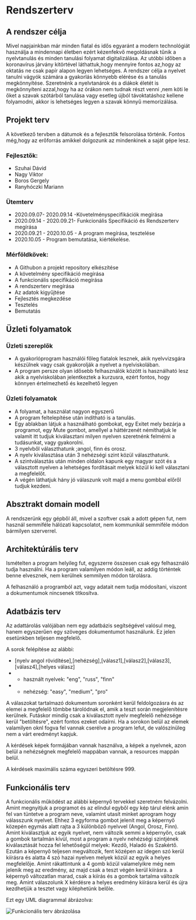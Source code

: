 Rendszerterv
============

## A rendszer célja

Mivel napjainkban már minden fiatal és idős egyaránt a modern technológiát használja a mindennapi életben ezért kézenfekvő megoldásnak tűnik a nyelvtanulás és minden tanulási folyamat digitalizálása.
Az utóbbi időben a koronavírus járvány kitörtével láthattuk,hogy mennyire fontos az,hogy az oktatás ne csak papír alapon legyen lehetséges. 
A rendszer célja a nyelvet tanulni vágyók számára a gyakorlás könnyebb elérése és a tanulás megkönnyítése.
Szeretnénk a nyelvtanárok és a diákok életét is megkönnyíteni azzal,hogy ha az órákon nem tudnak részt venni ,nem köti le őket a szavak szótárból tanulása vagy esetleg újból távoktatáshoz kellene folyamodni, akkor is lehetséges legyen a szavak könnyű memorizálása.

## Projekt terv

A következő tervben a dátumok és a fejlesztők felsorolása történik. Fontos még,hogy az erőforrás amikkel dolgozunk az mindenkinek a saját gépe lesz.

### Fejlesztők:
+ Szuhai Dávid
+ Nagy Viktor
+ Boros Gergely
+ Ranyhóczki Mariann
  
### Ütemterv
+ 2020.09.07- 2020.09.14 -Követelményspecifikációk megírása
+ 2020.09.14 - 2020.09.21- Funkcionális Specifikáció és Rendszerterv megírása
+ 2020.09.21 - 2020.10.05 - A program megírása, tesztelése 
+ 2020.10.05 - Program bemutatása, kiértékelése.

### Mérföldkövek:
+ A Githubon a projekt repository elkészítése
+ A követelmény specifikáció megírása
+ A funkcionális specifikáció megírása
+ A rendszerterv megírása
+ Az adatok kigyűjtése
+ Fejlesztés megkezdése
+ Tesztelés
+ Bemutatás

## Üzleti folyamatok

### Üzleti szereplők
+ A gyakorlóprogram használói főleg fiatalok lesznek, akik nyelvvizsgára készülnek vagy csak gyakorolják a nyelvet a nyelviskolában.
+ A program persze olyan idősebb felhasználók között is használható lesz akik a nyelviskolában jelentkeztek a kurzusra, ezért fontos, hogy könnyen értelmezhető és kezelhető legyen

### Üzleti folyamatok
+ A folyamat, a használat nagyon egyszerű
+ A program feltelepítése után indítható is a tanulás.
+ Egy ablakban látjuk a használható gombokat, egy Exitet mely bezárja a programot, egy Mute gombot, amellyel a háttérzenét némíthatjuk le valamit itt tudjuk kiválasztani milyen nyelven szeretnénk felmérni a tudásunkat, vagy gyakorolni.
+ 3 nyelvből választhatunk ;angol, finn és orosz.
+ A nyelv kiválasztása után 3 nehézségi szint közül választhatunk.
+ A szintválasztás után minden oldalon kapunk egy magyar szót és a választott nyelven a lehetséges fordításait melyek közül ki kell választani a megfelelőt.
+ A végén láthatjuk hány jó válaszunk volt majd a menu gombbal előről tudjuk kezdeni.

## Absztrakt domain modell

A rendszerünk egy gépből áll, mivel a szoftver csak a adott gépen fut, nem használ semmiféle hálózati kapcsolatot, nem kommunikál semmiféle módon bármilyen szerverrel.

## Architektúrális terv

Ismételten a program helyileg fut, egyszerre összesen csak egy felhasználó tudja használni. Ha a program valamilyen módon leáll, az addig történtek benne elvesznek, nem kerülnek semmilyen módon tárolásra.

A felhasználó a programból azt, vagy adatait nem tudja módosítani, viszont a dokumentumok nincsenek titkosítva.

## Adatbázis terv

Az adattárolás valójában nem egy adatbázis segítségével valósul meg, hanem egyszerűen egy szöveges dokumentumot használunk. Ez jelen esetünkben teljesen megfelelő.

A sorok felépítése az alábbi:
+ [nyelv angol rövidítése],[nehézség],[válasz1],[válasz2],[válasz3],[válasz4],[helyes válasz]
+ + használt nyelvek: "eng", "russ", "finn"
+ + nehézség: "easy", "medium", "pro"

A válaszokat tartalmazó dokumentum soronként kerül feldolgozásra és az elemei a megfelelő tömbbe tárolódnak el, amik a teszt során megjelenítésre kerülnek. Futáskor mindíg csak a kiválasztott nyelv megfelelő nehézsége kerül "betöltésre", ezért fontos ezeket odaírni. Ha a sorokon belül az elemek valamilyen oknl fogva fel vannak cserélve a program lefut, de valószínüleg nem a várt eredményt kapjuk.

A kérdések képek formájában vannak használva, a képek a nyelvnek, azon belül a nehézségnek megfelelő mappában vannak, a resources mappán belül.

A kérdések maximális száma egyszeri betöltésre 999.


## Funkcionális terv

A funkcionális működést az alábbi képernyő tervekkel szeretném felvázolni.
Amint megnyitjuk a programot és az elindul egyből egy kép tárul elénk amin fel van tüntetve a program neve,
valamint utasít minket aprogram hogy válasszunk nyelvet. Ehhez 3 egyforma gombot jelenít meg a képernyő közepén
egymás alatt rajta a 3 különböző nyelvvel (Angol, Orosz, Finn). Amint kiválasztjuk az egyik nyelvet, nem változik semmi a képernyőn, csak a gombok tartalmán kívül,
most a program a nyelv nehézségi szintjének kiválasztását hozza fel lehetőségül melyek: Kezdő, Haladó és Szakértő.
Ezután a képernyő teljesen megváltozik, fent középen az idegen szó kerül kiírásra és alatta 4 szó hazai nyelven melyek közül az egyik a helyes megfelelője.
Amint rákattintunk a 4 gomb közül valamelyikre még nem jelenik meg az eredmény, az majd csak a teszt végén kerül kiírásra.
a képernyő változatlan marad, csak a kiírás és a gombok tartalma változik meg. Amint válaszolunk X kérdésre a helyes eredmény kiírásra kerül és újra kezdhetjük a tesztet vagy kiléphetünk belőle.

Ezt egy UML diagrammal ábrázolva: 

![Funkcionális terv ábrázolása](https://github.com/szuhi27/trilingo/tree/master/src/main/resources/images/funkcterv.png)
